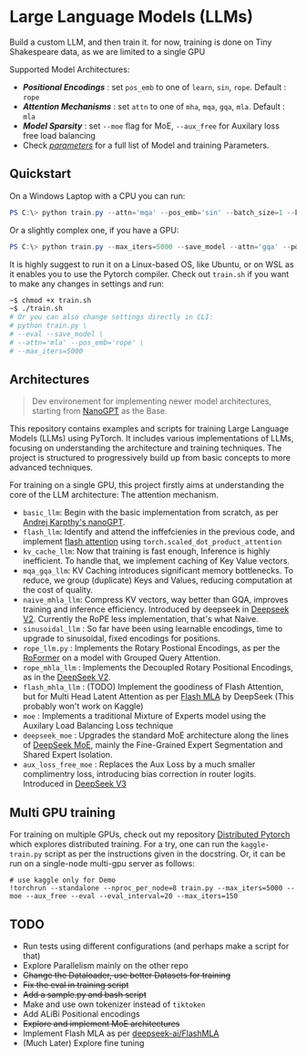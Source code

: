 # Large Language Models (LLMs) 

Build a custom LLM, and then train it. for now, training is done on Tiny Shakespeare data, as we are limited to a single GPU

Supported Model Architectures:
   - ***Positional Encodings*** : set `pos_emb` to one of `learn`, `sin`, `rope`.  Default : `rope` 
   - ***Attention Mechanisms*** : set `attn` to one of `mha`, `mqa`, `gqa`, `mla`. Default : `mla`
   - ***Model Sparsity*** : set `--moe` flag for MoE, `--aux_free` for Auxilary loss free load balancing
   - Check *[parameters](https://github.com/Vineet314/LLMs/blob/main/parameters.md)* for a full list of Model and training Parameters.

## Quickstart
On a Windows Laptop with a CPU you can run:
```powershell
PS C:\> python train.py --attn='mqa' --pos_emb='sin' --batch_size=1 --block_size=256 --total_batch_size_str='2**8'
```
Or a slightly complex one, if you have a GPU:
```powershell
PS C:\> python train.py --max_iters=5000 --save_model --attn='gqa' --pos_emb='rope' --n_head=16 --n_kv_heads=4 --eval --moe --aux_free --save_model
```
It is highly suggest to run it on a Linux-based OS, like Ubuntu, or on WSL as it enables you to use the Pytorch compiler. 
Check out `train.sh` if you want to make any changes in settings and run:
```bash
~$ chmod +x train.sh
~$ ./train.sh
# Or you can also change settings directly in CLI:
# python train.py \
# --eval --save_model \
# --attn='mla' --pos_emb='rope' \
# --max_iters=5000
```

## Architectures
> Dev environement for implementing newer model architectures, starting from [NanoGPT](https://github.com/karpathy/nanoGPT) as the Base. 

This repository contains examples and scripts for training Large Language Models (LLMs) using PyTorch.
It includes various implementations of LLMs, focusing on understanding the architecture and training techniques.
The project is structured to progressively build up from basic concepts to more advanced techniques.

For training on a single GPU, this project firstly aims at understanding the core of the LLM architecture: The attention mechanism.
  - `basic_llm`: Begin with the basic implementation from scratch, as per [Andrej Karpthy's nanoGPT](https://youtu.be/l8pRSuU81PU).
  - `flash_llm`: Identify and attend the inffefcienies in the previous code, and implement [flash attention](https://arxiv.org/abs/2205.14135) using `torch.scaled_dot_product_attention`
  - `kv_cache_llm`: Now that training is fast enough, Inference is highly inefficient. To handle that, we implement caching of Key Value vectors.
  - `mqa_gqa_llm`: KV Caching introduces significant memory bottlenecks. To reduce, we group (duplicate) Keys and Values, reducing computation at the cost of quality.
  - `naive_mhla_llm`: Compress KV vectors, way better than GQA, improves training and inference efficiency. Introduced by deepseek in [Deepseek V2](https://arxiv.org/abs/2405.04434). Currently the RoPE less implementation, that's what Naive.
  - `sinusoidal_llm` : So far have been using learnable encodings, time to upgrade to sinusoidal, fixed encodings for positions. 
  - `rope_llm.py` : Implements the Rotary Postional Encodings, as per the [RoFormer](https://arxiv.org/pdf/2104.09864v1) on a model with Grouped Query Attention.
  - `rope_mhla_llm` : Implements the Decoupled Rotary Positional Encodings, as in the [DeepSeek V2](https://arxiv.org/abs/2405.04434).
  - `flash_mhla_llm` : (TODO) Implement the goodiness of Flash Attention, but for Multi Head Latent Attention as per [Flash MLA](https://github.com/deepseek-ai/FlashMLA) by DeepSeek (This probably won't work on Kaggle)
  - `moe` : Implements a traditional Mixture of Experts model using the Auxilary Load Balancing Loss technique
  - `deepseek_moe` : Upgrades the standard MoE architecture along the lines of [DeepSeek MoE](https://arxiv.org/abs/2401.06066), mainly the Fine-Grained Expert Segmentation and Shared Expert Isolation.
  - `aux_loss_free_moe` : Replaces the Aux Loss by a much smaller complimentry loss, introducing bias correction in router logits. Introduced in [DeepSeek V3](https://arxiv.org/abs/2412.19437)

## Multi GPU training
For training on multiple GPUs, check out my repository [Distributed Pytorch](https://github.com/Vineet314/Distributed-Pytorch) which explores distributed training.
For a try, one can run the `kaggle-train.py` script as per the instructions given in the docstring. Or, it can be run on a single-node multi-gpu server as follows: 
```
# use kaggle only for Demo
!torchrun --standalone --nproc_per_node=8 train.py --max_iters=5000 --moe --aux_free --eval --eval_interval=20 --max_iters=150
```
## TODO
- Run tests using different configurations (and perhaps make a script for that)
- Explore Parallelism mainly on the other repo
- ~~Change the Dataloader, use better Datasets for training~~
- ~~Fix the eval in training script~~
- ~~Add a sample.py and bash script~~
- Make and use own tokenizer instead of `tiktoken` 
- Add ALiBi Positional encodings
- ~~Explore and implement MoE architectures~~
- Implement Flash MLA as per [deepseek-ai/FlashMLA](https://github.com/deepseek-ai/FlashMLA)
- (Much Later) Explore fine tuning
